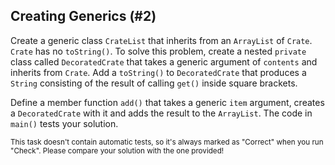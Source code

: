 ## Creating Generics (#2)

Create a generic class `CrateList` that inherits from an `ArrayList` of
`Crate`. `Crate` has no `toString()`. To solve this problem, create a nested
`private` class called `DecoratedCrate` that takes a generic argument of
`contents` and inherits from `Crate`. Add a `toString()` to `DecoratedCrate`
that produces a `String` consisting of the result of calling `get()` inside
square brackets.

Define a member function `add()` that takes a generic `item` argument, creates
a `DecoratedCrate` with it and adds the result to the `ArrayList`. The code in
`main()` tests your solution.

<sub> This task doesn't contain automatic tests,
so it's always marked as "Correct" when you run "Check".
Please compare your solution with the one provided! </sub>
